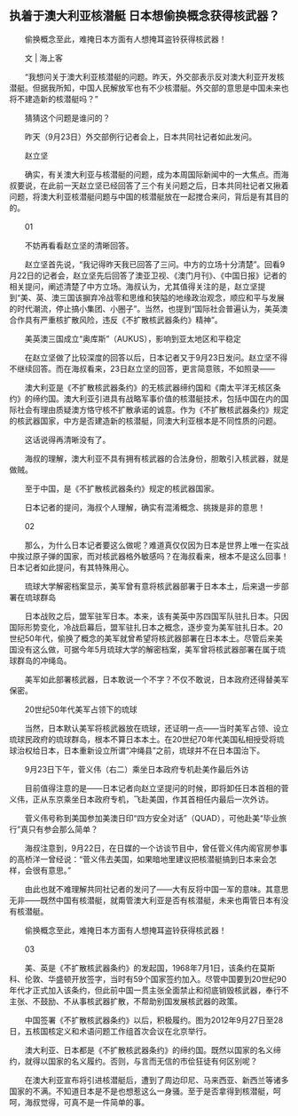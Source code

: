 ## 执着于澳大利亚核潜艇 日本想偷换概念获得核武器？
　　偷换概念至此，难掩日本方面有人想掩耳盗铃获得核武器！

　　文 | 海上客

　　“我想问关于澳大利亚核潜艇的问题。昨天，外交部表示反对澳大利亚开发核潜艇。但据我所知，中国人民解放军也有不少核潜艇。外交部的意思是中国未来也将不建造新的核潜艇吗？”

　　猜猜这个问题是谁问的？

　　昨天（9月23日）外交部例行记者会上，日本共同社记者如此发问。

　　赵立坚        

　　确实，有关澳大利亚与核潜艇的问题，成为本周国际新闻中的一大焦点。而海叔要说，在此前一天赵立坚已经回答了三个有关问题之后，日本共同社记者又揪着问题，将澳大利亚核潜艇问题与中国的核潜艇放在一起搅合来问，背后是有其目的的。

　　01

　　不妨再看看赵立坚的清晰回答。

　　赵立坚首先说，“我记得昨天我已回答了三问。中方的立场十分清楚”。回看9月22日的记者会，赵立坚先后回答了澳亚卫视、《澳门月刊》、《中国日报》记者的相关提问，阐述清楚了中方立场。海叔认为，尤其值得关注的是，赵立坚提到“美、英、澳三国该摒弃冷战零和思维和狭隘的地缘政治观念，顺应和平与发展的时代潮流，停止搞小集团、小圈子”。当然，也提到“国际社会普遍认为，美英澳合作具有严重核扩散风险，违反《不扩散核武器条约》精神”。

　　美英澳三国成立“奥库斯”（AUKUS），影响到亚太地区和平稳定

　　在赵立坚做了比较深度的回答以后，日本记者又于9月23日发问。赵立坚不得不继续回答。而在海叔看来，23日赵立坚的回答，更言简意赅，不如照录——

　　澳大利亚是《不扩散核武器条约》的无核武器缔约国和《南太平洋无核区条约》的缔约国。澳大利亚引进具有战略军事价值的核潜艇技术，包括中国在内的国际社会有理由质疑澳方恪守核不扩散承诺的诚意。作为《不扩散核武器条约》规定的核武器国家，中方是否建造新的核潜艇，同澳大利亚根本是不同性质的问题。

　　这话说得再清晰没有了。

　　海叔的理解，澳大利亚不具有拥有核武器的合法身份，胆敢引入核武器，就是做贼。

　　至于中国，是《不扩散核武器条约》规定的核武器国家。

　　日本记者的提问，海叔个人理解，确实有混淆概念、挑拨是非的意思！

　　02

　　那么，为什么日本记者要这么做呢？难道真仅仅因为日本是世界上唯一在实战中挨过原子弹的国家，而对核武器格外敏感吗？在海叔看来，根本不是这么回事！日本记者如此提问，有其特殊用心。           

　　琉球大学解密档案显示，美军曾有意将核武器部署于日本本土，后来退一步部署在琉球群岛

　　日本战败之后，盟军驻军日本。本来，该有美英中苏四国军队驻扎日本。只因国际形势变化，冷战启幕后，盟军驻扎日本之概念，逐步变为美军驻扎日本。20世纪50年代，偷换了概念的美军就曾希望将核武器部署在日本本土。尽管后来美国没有这么做，可据今年5月琉球大学的解密档案，美军曾将核武器部署在属于琉球群岛的冲绳岛。

　　美军如此部署核武器，日本敢说一个不字？不仅不敢说，日本政府还得替美军保密。

　　20世纪50年代美军占领下的琉球 

　　当然，日本默认美军将核武器放在琉球，还证明一点——当时美军占领、设立琉球民政府的琉球群岛，根本不算日本本土。在20世纪70年代美国私相授受将琉球治权给日本，日本重新设立所谓“冲绳县”之前，琉球并不在日本国治下。

　　9月23日下午，菅义伟（右二）乘坐日本政府专机赴美作最后外访

　　目前值得注意的是——日本记者向赵立坚提问的时候，即将卸任日本首相的菅义伟，正从东京乘坐日本政府专机，飞赴美国，作其首相任内最后一次外访。

　　菅义伟号称到美国参加美澳日印“四方安全对话”（QUAD），可他赴美“毕业旅行”真只有参会那么简单？

　　海叔注意到，9月22日，在日媒的一个访谈节目中，曾任菅义伟内阁官房参事的高桥洋一曾经说：“菅义伟去美国，如果暗地里建议把核潜艇搞到日本来会怎样，会很有意思。”

　　由此也就不难理解共同社记者的发问了——大有反将中国一军的意味。其意思无非——既然中国有核潜艇，就甭管澳大利亚是否有核潜艇，未来也甭管日本有没有核潜艇。

　　偷换概念至此，难掩日本方面有人想掩耳盗铃获得核武器！

　　03

　　美、英是《不扩散核武器条约》的发起国，1968年7月1日，该条约在莫斯科、伦敦、华盛顿开放签字，当时有59个国家签约加入。尽管中国要到20世纪90年代才正式加入该条约，但此前中国一贯主张全面禁止和彻底销毁核武器，奉行不主张、不鼓励、不从事核武器扩散，不帮助别国发展核武器的政策。 

　　中国签署《不扩散核武器条约》以后，积极履约。图为2012年9月27日至28日，五核国核定义和术语问题工作组首次会议在北京举行。

　　澳大利亚、日本都是《不扩散核武器条约》的缔约国。既然以国家的名义缔约，就得以国家的名义履约。否则，与言而无信的市侩狂徒有何区别呢？

　　在澳大利亚宣布将引进核潜艇后，遭到了周边印尼、马来西亚、新西兰等诸多国家的不满。不知道日本是不是也想惹这么一身骚。至于是否拿得到核潜艇，呵呵，海叔觉得，可真不是一件简单的事。

